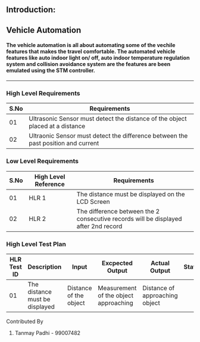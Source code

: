 ## Introduction: ##

## Vehicle Automation ##

#### The vehicle automation is all about automating some of the vechile features that makes the travel comfortable. The automated vehicle features like auto indoor light on/ off, auto indoor temperature regulation system and collision avoidance system are the features are been emulated using the STM controller.  ####
-------------------------------------------------------------------

### High Level Requirements

|S.No|Requirements|
|----|------------|
| 01 | Ultrasonic Sensor must detect the distance of the object placed at a distance |
| 02 | Ultraonic Sensor must detect the difference between the past position and current |

### Low Level Requirements

|S.No|High Level Reference|Requirements|
|----|--------------------|------------|
| 01 | HLR 1| The distance must be displayed on the LCD Screen |
| 02 | HLR 2| The difference between the 2 consecutive records will be displayed after 2nd record |

### High Level Test Plan 

| HLR Test ID | Description | Input | Excpected Output | Actual Output | Status |
|-------------|-------------|-------|------------------|---------------|--------|
|01|The distance must be displayed|Distance of the object|Measurement of the object approaching|Distance of approaching object||

Contributed By 
1. Tanmay Padhi - 99007482

